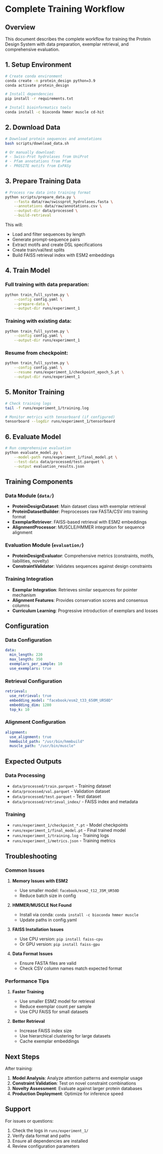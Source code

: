# Complete Training Workflow

## Overview
This document describes the complete workflow for training the Protein Design System with data preparation, exemplar retrieval, and comprehensive evaluation.

## 1. Setup Environment

```bash
# Create conda environment
conda create -n protein_design python=3.9
conda activate protein_design

# Install dependencies
pip install -r requirements.txt

# Install bioinformatics tools
conda install -c bioconda hmmer muscle cd-hit
```

## 2. Download Data

```bash
# Download protein sequences and annotations
bash scripts/download_data.sh

# Or manually download:
# - Swiss-Prot hydrolases from UniProt
# - Pfam annotations from Pfam
# - PROSITE motifs from ExPASy
```

## 3. Prepare Training Data

```bash
# Process raw data into training format
python scripts/prepare_data.py \
    --fasta data/raw/swissprot_hydrolases.fasta \
    --annotations data/raw/annotations.csv \
    --output-dir data/processed \
    --build-retrieval
```

This will:
- Load and filter sequences by length
- Generate prompt-sequence pairs
- Extract motifs and create DSL specifications
- Create train/val/test splits
- Build FAISS retrieval index with ESM2 embeddings

## 4. Train Model

### Full training with data preparation:
```bash
python train_full_system.py \
    --config config.yaml \
    --prepare-data \
    --output-dir runs/experiment_1
```

### Training with existing data:
```bash
python train_full_system.py \
    --config config.yaml \
    --output-dir runs/experiment_1
```

### Resume from checkpoint:
```bash
python train_full_system.py \
    --config config.yaml \
    --resume runs/experiment_1/checkpoint_epoch_5.pt \
    --output-dir runs/experiment_1
```

## 5. Monitor Training

```bash
# Check training logs
tail -f runs/experiment_1/training.log

# Monitor metrics with tensorboard (if configured)
tensorboard --logdir runs/experiment_1/tensorboard
```

## 6. Evaluate Model

```bash
# Run comprehensive evaluation
python evaluate_model.py \
    --model-path runs/experiment_1/final_model.pt \
    --test-data data/processed/test.parquet \
    --output evaluation_results.json
```

## Training Components

### Data Module (`data/`)
- **ProteinDesignDataset**: Main dataset class with exemplar retrieval
- **ProteinDatasetBuilder**: Preprocesses raw FASTA/CSV into training format
- **ExemplarRetriever**: FAISS-based retrieval with ESM2 embeddings
- **AlignmentProcessor**: MUSCLE/HMMER integration for sequence alignment

### Evaluation Module (`evaluation/`)
- **ProteinDesignEvaluator**: Comprehensive metrics (constraints, motifs, liabilities, novelty)
- **ConstraintValidator**: Validates sequences against design constraints

### Training Integration
- **Exemplar Integration**: Retrieves similar sequences for pointer mechanism
- **Alignment Features**: Provides conservation scores and consensus columns
- **Curriculum Learning**: Progressive introduction of exemplars and losses

## Configuration

### Data Configuration
```yaml
data:
  min_length: 220
  max_length: 350
  exemplars_per_sample: 10
  use_exemplars: true
```

### Retrieval Configuration
```yaml
retrieval:
  use_retrieval: true
  embedding_model: "facebook/esm2_t33_650M_UR50D"
  embedding_dim: 1280
  top_k: 10
```

### Alignment Configuration
```yaml
alignment:
  use_alignment: true
  hmmbuild_path: "/usr/bin/hmmbuild"
  muscle_path: "/usr/bin/muscle"
```

## Expected Outputs

### Data Processing
- `data/processed/train.parquet` - Training dataset
- `data/processed/val.parquet` - Validation dataset  
- `data/processed/test.parquet` - Test dataset
- `data/processed/retrieval_index/` - FAISS index and metadata

### Training
- `runs/experiment_1/checkpoint_*.pt` - Model checkpoints
- `runs/experiment_1/final_model.pt` - Final trained model
- `runs/experiment_1/training.log` - Training logs
- `runs/experiment_1/metrics.json` - Training metrics

## Troubleshooting

### Common Issues

1. **Memory Issues with ESM2**
   - Use smaller model: `facebook/esm2_t12_35M_UR50D`
   - Reduce batch size in config

2. **HMMER/MUSCLE Not Found**
   - Install via conda: `conda install -c bioconda hmmer muscle`
   - Update paths in config.yaml

3. **FAISS Installation Issues**
   - Use CPU version: `pip install faiss-cpu`
   - Or GPU version: `pip install faiss-gpu`

4. **Data Format Issues**
   - Ensure FASTA files are valid
   - Check CSV column names match expected format

### Performance Tips

1. **Faster Training**
   - Use smaller ESM2 model for retrieval
   - Reduce exemplar count per sample
   - Use CPU FAISS for small datasets

2. **Better Retrieval**
   - Increase FAISS index size
   - Use hierarchical clustering for large datasets
   - Cache exemplar embeddings

## Next Steps

After training:
1. **Model Analysis**: Analyze attention patterns and exemplar usage
2. **Constraint Validation**: Test on novel constraint combinations
3. **Novelty Assessment**: Evaluate against larger protein databases
4. **Production Deployment**: Optimize for inference speed

## Support

For issues or questions:
1. Check the logs in `runs/experiment_1/`
2. Verify data format and paths
3. Ensure all dependencies are installed
4. Review configuration parameters
